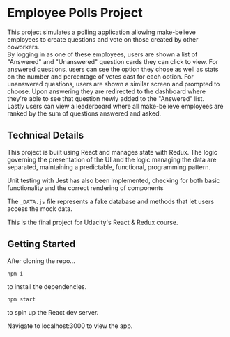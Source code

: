 # Employee Polls Project

This project simulates a polling application allowing make-believe employees to create questions and vote on those created by other coworkers.<br>
By logging in as one of these employees, users are shown a list of "Answered" and "Unanswered" question cards they can click to view. For answered questions, users can see the option they chose as well as stats on the number and percentage of votes cast for each option. For unanswered questions, users are shown a similar screen and prompted to choose. Upon answering they are redirected to the dashboard where they're able to see that question newly added to the "Answered" list.<br>
Lastly users can view a leaderboard where all make-believe employees are ranked by the sum of questions answered and asked.

## Technical Details

This project is built using React and manages state with Redux. The logic governing the presentation of the UI and the logic managing the data are separated, maintaining a predictable, functional, programming pattern.<br>

Unit testing with Jest has also been implemented, checking for both basic functionality and the correct rendering of components<br>

The `_DATA.js` file represents a fake database and methods that let users access the mock data.<br>

This is the final project for Udacity's React & Redux course.

## Getting Started

After cloning the repo...

```
npm i
```
to install the dependencies.

```
npm start
```
to spin up the React dev server.

Navigate to localhost:3000 to view the app.
